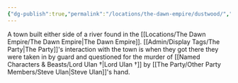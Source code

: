 ```yaml
---
{"dg-publish":true,"permalink":"/locations/the-dawn-empire/dustwood/","tags":["Location"],"noteIcon":""}
---
```


A town built either side of a river found in the [[Locations/The Dawn Empire/The Dawn Empire\|The Dawn Empire]]. [[Admin/Display Tags/The Party\|The Party]]'s interaction with the town is when they got there they were taken in by guard and questioned for the murder of [[Named Characters & Beasts/Lord Ulan †\|Lord Ulan †]] by [[The Party/Other Party Members/Steve Ulan\|Steve Ulan]]'s hand.
